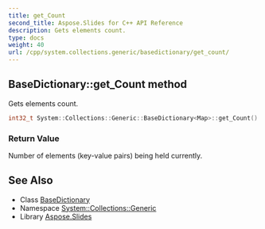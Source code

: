 ```yaml
---
title: get_Count
second_title: Aspose.Slides for C++ API Reference
description: Gets elements count.
type: docs
weight: 40
url: /cpp/system.collections.generic/basedictionary/get_count/
---
```

## BaseDictionary::get_Count method


Gets elements count.

```cpp
int32_t System::Collections::Generic::BaseDictionary<Map>::get_Count() const override
```


### Return Value

Number of elements (key-value pairs) being held currently.

## See Also

* Class [BaseDictionary](../)
* Namespace [System::Collections::Generic](../../)
* Library [Aspose.Slides](../../../)
